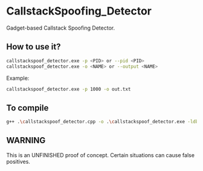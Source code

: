 # CallstackSpoofing_Detector
Gadget-based Callstack Spoofing Detector.

## How to use it?

```bash
callstackspoof_detector.exe -p <PID> or --pid <PID>
callstackspoof_detector.exe -o <NAME> or --output <NAME>
```

Example:
```bash
callstackspoof_detector.exe -p 1000 -o out.txt
```

## To compile
```bash
g++ .\callstackspoof_detector.cpp -o .\callstackspoof_detector.exe -ldbghelp
```

## WARNING
This is an UNFINISHED proof of concept. Certain situations can cause false positives.
